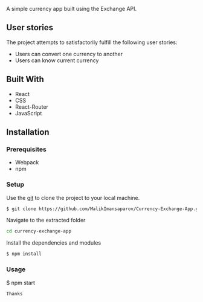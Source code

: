 A simple currency app built using the Exchange API.



## User stories

The project attempts to satisfactorily fulfill the following user stories:

* Users can convert one currency to another
* Users can know current currency  

## Built With

* React
* CSS
* React-Router
* JavaScript

## Installation
### Prerequisites
- Webpack 
- npm

### Setup
Use the [git](https://git-scm.com/downloads) to clone the project to your local machine.
```sh
$ git clone https://github.com/MalikImansaparov/Currency-Exchange-App.git
```

Navigate to the extracted folder
```sh 
cd currency-exchange-app
```

Install the dependencies and modules
```sh
$ npm install
```

### Usage

$ npm start
```
Thanks
